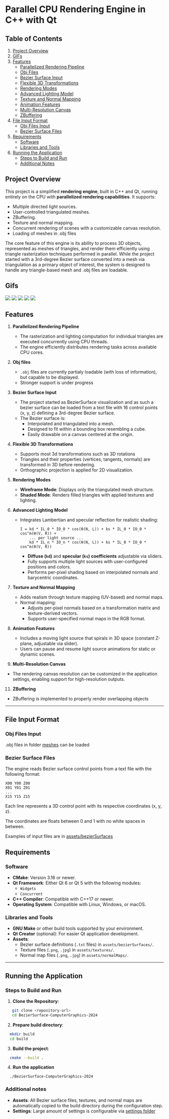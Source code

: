 # Parallel CPU Rendering Engine in C++ with Qt

## Table of Contents
1. [Project Overview](#project-overview)  
2. [GIFs](#gifs)  
3. [Features](#features)  
   - [Parallelized Rendering Pipeline](#parallelized-rendering-pipeline)  
   - [Obj Files](#obj-files)  
   - [Bezier Surface Input](#bezier-surface-input)  
   - [Flexible 3D Transformations](#flexible-3d-transformations)  
   - [Rendering Modes](#rendering-modes)  
   - [Advanced Lighting Model](#advanced-lighting-model)  
   - [Texture and Normal Mapping](#texture-and-normal-mapping)  
   - [Animation Features](#animation-features)  
   - [Multi-Resolution Canvas](#multi-resolution-canvas)  
   - [ZBuffering](#zbuffering)  
4. [File Input Format](#file-input-format)  
   - [Obj Files Input](#obj-files-input)  
   - [Bezier Surface Files](#bezier-surface-files)  
5. [Requirements](#requirements)  
   - [Software](#software)  
   - [Libraries and Tools](#libraries-and-tools)  
6. [Running the Application](#running-the-application)  
   - [Steps to Build and Run](#steps-to-build-and-run)  
   - [Additional Notes](#additional-notes)  



## Project Overview

This project is a simplified **rendering engine**, built in C++ and Qt, running entirely on the CPU with **parallelized rendering capabilities**. It supports:
- Multiple directed light sources.
- User-controlled triangulated meshes.
- ZBuffering.
- Texture and normal mapping.
- Concurrent rendering of scenes with a customizable canvas resolution.
- Loading of meshes in .obj files

The core feature of this engine is its ability to process 3D objects, represented as meshes of triangles, and render them efficiently using triangle rasterization techniques performed in parallel. 
While the project started with a 3rd-degree Bezier surface converted into a mesh via triangulation as a primary object of interest, the system is designed to handle any triangle-based mesh and .obj files are loadable.

## Gifs
![](gifs/6.gif)
![](gifs/7.gif)
![](gifs/1.gif)
![](gifs/4.gif)
![](gifs/5.gif)

## Features

1. **Parallelized Rendering Pipeline**
   - The rasterization and lighting computation for individual triangles are executed concurrently using CPU threads.
   - The engine efficiently distributes rendering tasks across available CPU cores.

2. **Obj files**
   - `.obj` files are currently partialy loadable (with loss of information), but capable to be displayed.
   - Stronger support is under progress

4. **Bezier Surface Input**
   - The project started as BezierSurface visualization and as such a bezier surface can be loaded from a text file with 16 control points (x, y, z) defining a 3rd-degree Bezier surface.
   - The Bezier surface is:
     - Interpolated and triangulated into a mesh.
     - Designed to fit within a bounding box resembling a cube.
     - Easily drawable on a canvas centered at the origin.

5. **Flexible 3D Transformations**
   - Supports most 3d transformations such as 3D rotations
   - Triangles and their properties (vertices, tangents, normals) are transformed in 3D before rendering.
   - Orthographic projection is applied for 2D visualization.

6. **Rendering Modes**
   - **Wireframe Mode**: Displays only the triangulated mesh structure.
   - **Shaded Mode**: Renders filled triangles with applied textures and lighting.

7. **Advanced Lighting Model**
   - Integrates Lambertian and specular reflection for realistic shading:
     ```
     I = kd * IL_0 * IO_0 * cos(θ(N, L)) + ks * IL_0 * IO_0 * cos^m(θ(V, R)) +
         ... per light source ...
         kd * IL_n * IO_n * cos(θ(N, L)) + ks * IL_0 * IO_0 * cos^m(θ(V, R))
     ```
     - **Diffuse (`kd`)** and **specular (`ks`) coefficients** adjustable via sliders.
     - Fully supports multiple light sources with user-configured positions and colors.
     - Performs per-pixel shading based on interpolated normals and barycentric coordinates.

8. **Texture and Normal Mapping**
   - Adds realism through texture mapping (UV-based) and normal maps.
   - Normal mapping:
     - Adjusts per-pixel normals based on a transformation matrix and texture-derived vectors.
     - Supports user-specified normal maps in the RGB format.

9. **Animation Features**
   - Includes a moving light source that spirals in 3D space (constant Z-plane, adjustable via slider).
   - Users can pause and resume light source animations for static or dynamic scenes.

10. **Multi-Resolution Canvas**
   - The rendering canvas resolution can be customized in the application settings, enabling support for high-resolution outputs.
  
11. **ZBuffering**
   - ZBuffering is implemented to properly render overlapping objects

---

## File Input Format
### Obj Files Input
.obj files in folder [meshes](assets/meshes) can be loaded

### Bezier Surface Files
The engine reads Bezier surface control points from a text file with the following format:
```
X00 Y00 Z00
X01 Y01 Z01 
... 
X15 Y15 Z15
```
Each line represents a 3D control point with its respective coordinates (x, y, z).

The coordinates are floats between 0 and 1 with no white spaces in between.

Examples of input files are in [assets/bezierSurfaces](assets/bezierSurfaces)

## Requirements

### Software
- **CMake**: Version 3.16 or newer.
- **Qt Framework**: Either Qt 6 or Qt 5 with the following modules:
  - `Widgets`
  - `Concurrent`
- **C++ Compiler**: Compatible with C++17 or newer.
- **Operating System**: Compatible with Linux, Windows, or macOS.

### Libraries and Tools
- **GNU Make** or other build tools supported by your environment.
- **Qt Creator** (optional): For easier Qt application development.
- **Assets**:
  - Bezier surface definitions (`.txt` files) in `assets/bezierSurfaces/`.
  - Texture files (`.png`, `.jpg`) in `assets/textures/`.
  - Normal map files (`.png`, `.jpg`) in `assets/normalMaps/`.

---

## Running the Application

### Steps to Build and Run
1. **Clone the Repository**:
```bash
   git clone <repository-url>
   cd BezierSurface-ComputerGraphics-2024
```
2. **Prepare build directory**:
```bash
  mkdir build
  cd build
```
3. **Build the project**:
```bash
  cmake --build .
```
4. **Run the application**
```
  ./BezierSurface-ComputerGraphics-2024
```

### Additional notes
- **Assets**: All Bezier surface files, textures, and normal maps are automatically copied to the build directory during the configuration step.
- **Settings**: Large amount of settings is configurable via [settings folder](include/settings)
